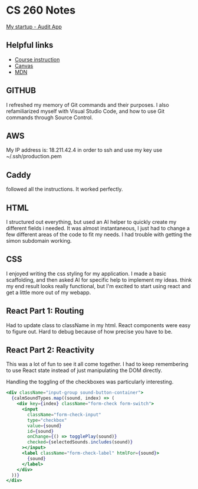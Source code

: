 # CS 260 Notes

[My startup - Audit App](url)

## Helpful links

- [Course instruction](https://github.com/webprogramming260)
- [Canvas](https://byu.instructure.com)
- [MDN](https://developer.mozilla.org)

## GITHUB

I refreshed my memory of Git commands and their purposes. I also refamiliarized myself with Visual Studio Code, and how to use Git commands through Source Control.

## AWS

My IP address is: 18.211.42.4
in order to ssh and use my key use ~/.ssh/production.pem


## Caddy

followed all the instructions. It worked perfectly.

## HTML

I structured out everything, but used an AI helper to quickly create my different fields i needed. It was almost instantaneous, I just had to change a few different areas of the code to fit my needs. I had trouble with getting the simon subdomain working.

## CSS

I enjoyed writing the css styling for my application. I made a basic scaffolding, and then asked AI for specific help to implement my ideas. think my end result looks really functional, but I'm excited to start using react and get a little more out of my webapp.

## React Part 1: Routing

Had to update class to className in my html. React components were easy to figure out. Hard to debug because of how precise you have to be.

## React Part 2: Reactivity

This was a lot of fun to see it all come together. I had to keep remembering to use React state instead of just manipulating the DOM directly.

Handling the toggling of the checkboxes was particularly interesting.

```jsx
<div className="input-group sound-button-container">
  {calmSoundTypes.map((sound, index) => (
    <div key={index} className="form-check form-switch">
      <input
        className="form-check-input"
        type="checkbox"
        value={sound}
        id={sound}
        onChange={() => togglePlay(sound)}
        checked={selectedSounds.includes(sound)}
      ></input>
      <label className="form-check-label" htmlFor={sound}>
        {sound}
      </label>
    </div>
  ))}
</div>
```
